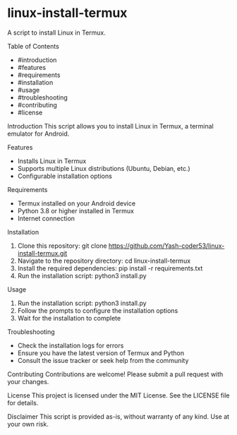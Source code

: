 # linux-install-termux

A script to install Linux in Termux.

Table of Contents
- #introduction
- #features
- #requirements
- #installation
- #usage
- #troubleshooting
- #contributing
- #license

Introduction
This script allows you to install Linux in Termux, a terminal emulator for Android.

Features
- Installs Linux in Termux
- Supports multiple Linux distributions (Ubuntu, Debian, etc.)
- Configurable installation options

Requirements
- Termux installed on your Android device
- Python 3.8 or higher installed in Termux
- Internet connection

Installation
1. Clone this repository: git clone https://github.com/Yash-coder53/linux-install-termux.git
2. Navigate to the repository directory: cd linux-install-termux
3. Install the required dependencies: pip install -r requirements.txt
4. Run the installation script: python3 install.py

Usage
1. Run the installation script: python3 install.py
2. Follow the prompts to configure the installation options
3. Wait for the installation to complete

Troubleshooting
- Check the installation logs for errors
- Ensure you have the latest version of Termux and Python
- Consult the issue tracker or seek help from the community

Contributing
Contributions are welcome! Please submit a pull request with your changes.

License
This project is licensed under the MIT License. See the LICENSE file for details.

Disclaimer
This script is provided as-is, without warranty of any kind. Use at your own risk.
